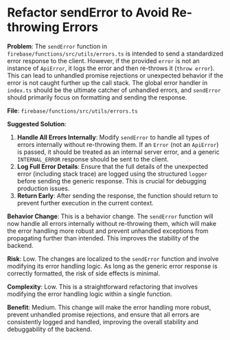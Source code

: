 # Refactor sendError to Avoid Re-throwing Errors

**Problem**: The `sendError` function in `firebase/functions/src/utils/errors.ts` is intended to send a standardized error response to the client. However, if the provided `error` is not an instance of `ApiError`, it logs the error and then re-throws it (`throw error`). This can lead to unhandled promise rejections or unexpected behavior if the error is not caught further up the call stack. The global error handler in `index.ts` should be the ultimate catcher of unhandled errors, and `sendError` should primarily focus on formatting and sending the response.

**File**: `firebase/functions/src/utils/errors.ts`

**Suggested Solution**:
1. **Handle All Errors Internally**: Modify `sendError` to handle all types of errors internally without re-throwing them. If an `Error` (not an `ApiError`) is passed, it should be treated as an internal server error, and a generic `INTERNAL_ERROR` response should be sent to the client.
2. **Log Full Error Details**: Ensure that the full details of the unexpected error (including stack trace) are logged using the structured `logger` before sending the generic response. This is crucial for debugging production issues.
3. **Return Early**: After sending the response, the function should return to prevent further execution in the current context.

**Behavior Change**: This is a behavior change. The `sendError` function will now handle all errors internally without re-throwing them, which will make the error handling more robust and prevent unhandled exceptions from propagating further than intended. This improves the stability of the backend.

**Risk**: Low. The changes are localized to the `sendError` function and involve modifying its error handling logic. As long as the generic error response is correctly formatted, the risk of side effects is minimal.

**Complexity**: Low. This is a straightforward refactoring that involves modifying the error handling logic within a single function.

**Benefit**: Medium. This change will make the error handling more robust, prevent unhandled promise rejections, and ensure that all errors are consistently logged and handled, improving the overall stability and debuggability of the backend.